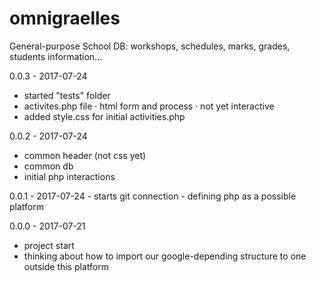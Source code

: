 # omnigraelles
General-purpose School DB: workshops, schedules, marks, grades, students information...

0.0.3 - 2017-07-24
  - started "tests" folder
  - activites.php file
    · html form and process
    · not yet interactive
  - added style.css for initial activities.php

0.0.2 - 2017-07-24
  - common header (not css yet)
  - common db
  - initial php interactions

0.0.1 - 2017-07-24
	- starts git connection
	- defining php as a possible platform

0.0.0 - 2017-07-21
  - project start
  - thinking about how to import our google-depending structure to one outside this platform
